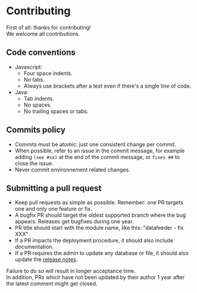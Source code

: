# Contributing

First of all: thanks for contributing!  
We welcome all contributions.

## Code conventions

* Javascript:
  * Four space indents.
  * No tabs.
  * Always use brackets after a test even if there's a single line of code.
* Java:
  * Tab indents.
  * No spaces.
  * No trailing spaces or tabs.

## Commits policy

* Commits must be atomic: just one consistent change per commit.
* When possible, refer to an issue in the commit message, for example adding
  `(see #xx)` at the end of the commit message, or `fixes ##` to close the issue.
* Never commit environnement related changes.

## Submitting a pull request

* Keep pull requests as simple as possible. Remember: one PR targets one and only one feature or fix.
* A bugfix PR should target the oldest supported branch where the bug appears. Releases get bugfixes during one year.
* PR title should start with the module name, like this: "datafeeder - fix XXX"
* If a PR impacts the deployment procedure, it should also include documentation.
* If a PR requires the admin to update any database or file, it should also update the [release notes](RELEASE_NOTES.md).

Failure to do so will result in longer acceptance time.  
In addition, PRs which have not been updated by their author 1 year after the latest comment might get closed.
